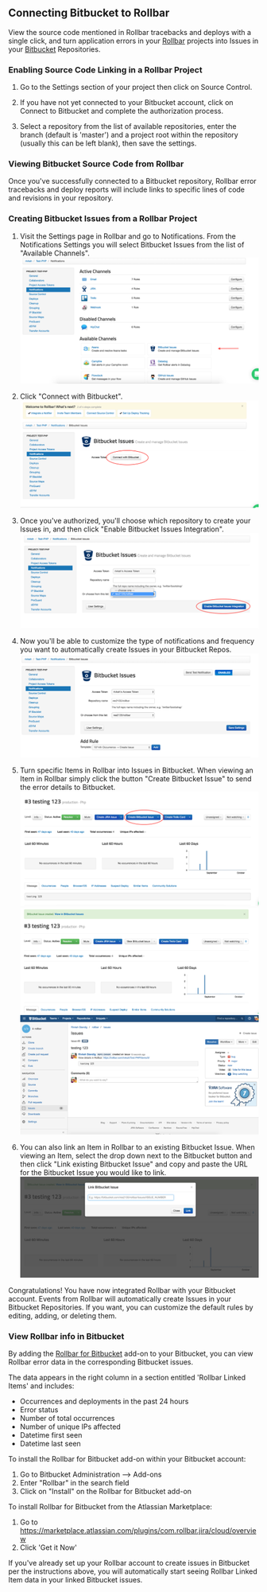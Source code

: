 ## Connecting Bitbucket to Rollbar

View the source code mentioned in Rollbar tracebacks and deploys with a single click, and turn application errors in your [Rollbar](https://rollbar.com/) projects into Issues in your [Bitbucket](https://bitbucket.org/) Repositories.

### Enabling Source Code Linking in a Rollbar Project

1. Go to the Settings section of your project then click on Source Control. 

2. If you have not yet connected to your Bitbucket account, click on Connect to Bitbucket and complete the authorization process.

3.  Select a repository from the list of available repositories, enter the branch (default is 'master') and a project root within the repository (usually this can be left blank), then save the settings.

### Viewing Bitbucket Source Code from Rollbar
Once you've successfully connected to a Bitbucket repository, Rollbar error tracebacks and deploy reports will include links to specific lines of code and revisions in your repository.

### Creating Bitbucket Issues from a Rollbar Project

1. Visit the Settings page in Rollbar and go to Notifications. From the Notifications Settings you
   will select Bitbucket Issues from the list of "Available Channels".
   ![](../images/tools/bitbucket/bitbucket1.png)

2. Click "Connect with Bitbucket".
   ![](../images/tools/bitbucket/bitbucket2.png)

3. Once you've authorized, you'll choose which repository to create your Issues in, and then click "Enable Bitbucket Issues Integration".
   ![](../images/tools/bitbucket/bitbucket3.png)

3. Now you'll be able to customize the type of notifications and frequency you want to automatically create Issues in your Bitbucket Repos.
   ![](../images/tools/bitbucket/bitbucket4.png)

4. Turn specific Items in Rollbar into Issues in Bitbucket. When viewing an Item in Rollbar simply click
   the button "Create Bitbucket Issue" to send the error details to Bitbucket.
   ![](../images/tools/bitbucket/bitbucket5.png)
   ![](../images/tools/bitbucket/bitbucket6.png)
   ![](../images/tools/bitbucket/bitbucket7.png)

5. You can also link an Item in Rollbar to an existing Bitbucket Issue. When viewing an Item, select the
   drop down next to the Bitbucket button and then click "Link existing Bitbucket Issue" and copy and paste
   the URL for the Bitbucket Issue you would like to link.
   ![](../images/tools/bitbucket/bitbucket8.png)

Congratulations! You have now integrated Rollbar with your Bitbucket account. Events from Rollbar will
automatically create Issues in your Bitbucket Repositories. If you want, you can customize the default rules
by editing, adding, or deleting them.

### View Rollbar info in Bitbucket
By adding the [Rollbar for Bitbucket](https://marketplace.atlassian.com/plugins/com.rollbar.jira/cloud/overview)
add-on to your Bitbucket, you can view Rollbar error data in the corresponding Bitbucket issues.

The data appears in the right column in a section entitled 'Rollbar Linked Items' and includes:

* Occurrences and deployments in the past 24 hours
* Error status
* Number of total occurrences
* Number of unique IPs affected
* Datetime first seen
* Datetime last seen

To install the Rollbar for Bitbucket add-on within your Bitbucket account:

1. Go to Bitbucket Administration --> Add-ons
2. Enter "Rollbar" in the search field
3. Click on "Install" on the Rollbar for Bitbucket add-on

To install Rollbar for Bitbucket from the Atlassian Marketplace:

1. Go to <https://marketplace.atlassian.com/plugins/com.rollbar.jira/cloud/overview>
2. Click 'Get it Now'

If you've already set up your Rollbar account to create issues in Bitbucket per the instructions above,
you will automatically start seeing Rollbar Linked Item data in your linked Bitbucket issues.
